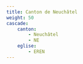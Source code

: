 ```yaml
---
title: Canton de Neuchâtel
weight: 50
cascade:
    canton: 
        - Neuchâtel
        - NE
    eglise:
        - EREN
---
```


